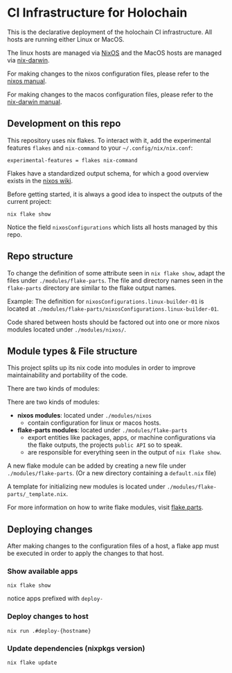 # CI Infrastructure for Holochain

This is the declarative deployment of the holochain CI infrastructure.
All hosts are running either Linux or MacOS.

The linux hosts are managed via [NixOS](https://nixos.org/) and the MacOS hosts are managed via [nix-darwin](https://github.com/LnL7/nix-darwin).

For making changes to the nixos configuration files, please refer to the [nixos manual](https://nixos.org/manual/nixos/stable/index.html#ch-configuration).

For making changes to the macos configuration files, please refer to the [nix-darwin manual](https://daiderd.com/nix-darwin/manual/index.html).

## Development on this repo

This repository uses nix flakes. To interact with it, add the experimental features `flakes` and `nix-command` to your `~/.config/nix/nix.conf`:

```
experimental-features = flakes nix-command
```

Flakes have a standardized output schema, for which a good overview exists in the [nixos wiki](https://nixos.wiki/wiki/Flakes#Output_schema).

Before getting started, it is always a good idea to inspect the outputs of the current project:

```
nix flake show
```

Notice the field `nixosConfigurations` which lists all hosts managed by this repo.

## Repo structure

To change the definition of some attribute seen in `nix flake show`, adapt the files under `./modules/flake-parts`. The file and directory names seen in the `flake-parts` directory are similar to the flake output names.

Example: The definition for `nixosConfigurations.linux-builder-01` is located at `./modules/flake-parts/nixosConfigurations.linux-builder-01`.

Code shared between hosts should be factored out into one or more nixos modules located under `./modules/nixos/`.

## Module types & File structure

This project splits up its nix code into modules in order to improve maintainability and portability of the code.

There are two kinds of modules:

There are two kinds of modules:
 - **nixos modules**: located under `./modules/nixos`
	 - contain configuration for linux or macos hosts.
 - **flake-parts modules**: located under `./modules/flake-parts`
	 - export entities like packages, apps, or machine configurations via the flake outputs, the projects `public API` so to speak.
	 - are responsible for everything seen in the output of `nix flake show`.

A new flake module can be added by creating a new file under `./modules/flake-parts`. (Or a new directory containing a `default.nix` file)

A template for initializing new modules is located under `./modules/flake-parts/_template.nix`.

For more information on how to write flake modules, visit [flake.parts](https://flake.parts/).

## Deploying changes

After making changes to the configuration files of a host, a flake app must be executed in order to apply the changes to that host.

### Show available apps

```command
nix flake show
```

notice apps prefixed with `deploy-`

### Deploy changes to host

```command
nix run .#deploy-{hostname}
```

### Update dependencies (nixpkgs version)

```
nix flake update
```
